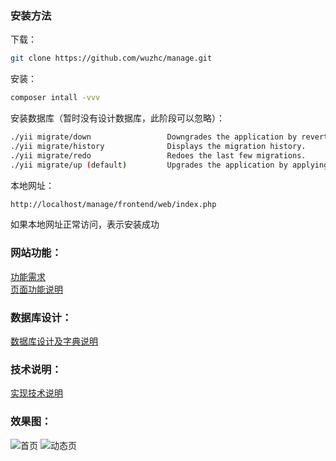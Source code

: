 ### 安装方法
下载：
```bash
git clone https://github.com/wuzhc/manage.git
```

安装：
```bash
composer intall -vvv
```

安装数据库（暂时没有设计数据库，此阶段可以忽略）：
```bash
./yii migrate/down                 Downgrades the application by reverting old migrations.
./yii migrate/history              Displays the migration history.
./yii migrate/redo                 Redoes the last few migrations.
./yii migrate/up (default)         Upgrades the application by applying new migrations.
```

本地网址：
```bash
http://localhost/manage/frontend/web/index.php
```

如果本地网址正常访问，表示安装成功

### 网站功能：
[功能需求](https://github.com/wuzhc/manage/blob/master/docs/note/%E5%8A%9F%E8%83%BD%E9%9C%80%E6%B1%82.md)  
[页面功能说明](https://github.com/wuzhc/manage/blob/master/docs/note/%E9%A1%B5%E9%9D%A2%E5%8A%9F%E8%83%BD%E8%AF%B4%E6%98%8E.md)  

### 数据库设计：
[数据库设计及字典说明](https://github.com/wuzhc/manage/blob/master/docs/note/%E6%95%B0%E6%8D%AE%E5%BA%93%E8%AE%BE%E8%AE%A1%E5%8F%8A%E5%AD%97%E5%85%B8%E8%AF%B4%E6%98%8E.md)  

### 技术说明：
[实现技术说明](https://github.com/wuzhc/manage/blob/master/docs/note/%E5%AE%9E%E7%8E%B0%E6%8A%80%E6%9C%AF%E8%AF%B4%E6%98%8E.md)  

### 效果图：  
![首页](https://github.com/wuzhc/manage/blob/master/frontend/web/images/index.png)
![动态页](https://github.com/wuzhc/manage/blob/master/frontend/web/images/dynamic.png)


